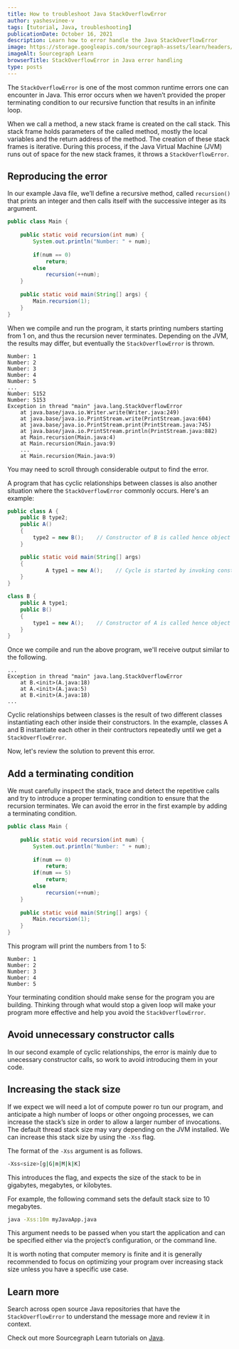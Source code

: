 ```yaml
---
title: How to troubleshoot Java StackOverflowError
author: yashesvinee-v
tags: [tutorial, Java, troubleshooting]
publicationDate: October 16, 2021
description: Learn how to error handle the Java StackOverflowError
image: https://storage.googleapis.com/sourcegraph-assets/learn/headers/sourcegraph-learn-header.png
imageAlt: Sourcegraph Learn
browserTitle: StackOverflowError in Java error handling
type: posts
---
```


The `StackOverflowError` is one of the most common runtime errors one can encounter in Java. This error occurs when we haven’t provided the proper terminating condition to our recursive function that results in an infinite loop.

When we call a method, a new stack frame is created on the call stack. This stack frame holds parameters of the called method, mostly the local variables and the return address of the method. The creation of these stack frames is iterative. During this process, if the Java Virtual Machine (JVM) runs out of space for the new stack frames, it throws a `StackOverflowError`.

## Reproducing the error

In our example Java file, we’ll define a recursive method, called `recursion()` that prints an integer and then calls itself with the successive integer as its argument. 

``` java
public class Main {
     
    public static void recursion(int num) {
        System.out.println("Number: " + num);
         
        if(num == 0)
            return;
        else
            recursion(++num);
    }
     
    public static void main(String[] args) {
        Main.recursion(1);
    }
}
```

When we compile and run the program, it starts printing numbers starting from 1 on, and thus the recursion never terminates. Depending on the JVM, the results may differ, but eventually the `StackOverflowError` is thrown.

```
Number: 1
Number: 2
Number: 3
Number: 4
Number: 5
...
Number: 5152
Number: 5153
Exception in thread "main" java.lang.StackOverflowError
    at java.base/java.io.Writer.write(Writer.java:249)
    at java.base/java.io.PrintStream.write(PrintStream.java:604)
    at java.base/java.io.PrintStream.print(PrintStream.java:745)
    at java.base/java.io.PrintStream.println(PrintStream.java:882)
    at Main.recursion(Main.java:4)
    at Main.recursion(Main.java:9)
    ...
    at Main.recursion(Main.java:9)
```  

You may need to scroll through considerable output to find the error. 

A program that has cyclic relationships between classes is also another situation where the `StackOverflowError` commonly occurs. Here's an example:

```java
public class A {
	public B type2;
	public A()
	{
		type2 = new B();    // Constructor of B is called hence object of A2 is created
	}

	public static void main(String[] args)
	{
			A type1 = new A();    // Cycle is started by invoking constructor of class A
	}
}

class B {
	public A type1;
	public B()
	{
		type1 = new A();    // Constructor of A is called hence object of A is created
	}
}
```

Once we compile and run the above program, we'll receive output similar to the following. 

```
...
Exception in thread "main" java.lang.StackOverflowError
	at B.<init>(A.java:18)
	at A.<init>(A.java:5)
	at B.<init>(A.java:18)
...
```

Cyclic relationships between classes is the result of two different classes instantiating each other inside their constructors. In the example, classes A and B instantiate each other in their contructors repeatedly until we get a `StackOverflowError`. 

Now, let's review the solution to prevent this error. 

## Add a terminating condition 

We must carefully inspect the stack, trace and detect the repetitive calls and try to introduce a proper terminating condition to ensure that the recursion terminates. We can avoid the error in the first example by adding a terminating condition.

```java
public class Main {
     
    public static void recursion(int num) {
        System.out.println("Number: " + num);
         
        if(num == 0)
            return;
        if(num == 5)
            return;
        else
            recursion(++num);
    }
     
    public static void main(String[] args) {
        Main.recursion(1);
    }
}
```

This program will print the numbers from 1 to 5:

```
Number: 1
Number: 2
Number: 3
Number: 4
Number: 5
```

Your terminating condition should make sense for the program you are building. Thinking through what would stop a given loop will make your program more effective and help you avoid the `StackOverflowError`. 

## Avoid unnecessary constructor calls

In our second example of cyclic relationships, the error is mainly due to unecessary constructor calls, so work to avoid introducing them in your code.

## Increasing the stack size

If we expect we will need a lot of compute power ro tun our program, and anticipate a high number of loops or other ongoing processes, we can increase the stack’s size in order to allow a larger number of invocations. The default thread stack size may vary depending on the JVM installed. We can increase this stack size by using the `-Xss` flag.

The format of the `-Xss` argument is as follows. 

```sh
-Xss<size>[g|G|m|M|k|K]
```

This introduces the flag, and expects the size of the stack to be in gigabytes, megabytes, or kilobytes. 

For example, the following command sets the default stack size to 10 megabytes. 

```sh
java -Xss:10m myJavaApp.java
```

This argument needs to be passed when you start the application and can be specified either via the project’s configuration, or the command line. 

It is worth noting that computer memory is finite and it is generally recommended to focus on optimizing your program over increasing stack size unless you have a specific use case. 

## Learn more

Search across open source Java repositories that have the `StackOverflowError` to understand the message more and review it in context. 

<SourcegraphSearch query="StackOverflowError lang:java" patternType="literal"/>

Check out more Sourcegraph Learn tutorials on [Java](https://learn.sourcegraph.com/tags/java).
